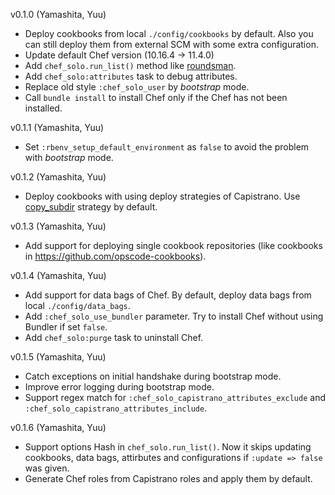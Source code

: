 v0.1.0 (Yamashita, Yuu)

* Deploy cookbooks from local `./config/cookbooks` by default. Also you can still deploy them from external SCM with some extra configuration.
* Update default Chef version (10.16.4 -> 11.4.0)
* Add `chef_solo.run_list()` method like [roundsman](https://github.com/iain/roundsman).
* Add `chef_solo:attributes` task to debug attributes.
* Replace old style `:chef_solo_user` by _bootstrap_ mode.
* Call `bundle install` to install Chef only if the Chef has not been installed.

v0.1.1 (Yamashita, Yuu)

* Set `:rbenv_setup_default_environment` as `false` to avoid the problem with _bootstrap_ mode. 

v0.1.2 (Yamashita, Yuu)

* Deploy cookbooks with using deploy strategies of Capistrano. Use [copy_subdir](https://github.com/yyuu/capistrano-copy-subdir) strategy by default.

v0.1.3 (Yamashita, Yuu)

* Add support for deploying single cookbook repositories (like cookbooks in https://github.com/opscode-cookbooks).

v0.1.4 (Yamashita, Yuu)

* Add support for data bags of Chef. By default, deploy data bags from local `./config/data_bags`.
* Add `:chef_solo_use_bundler` parameter. Try to install Chef without using Bundler if set `false`.
* Add `chef_solo:purge` task to uninstall Chef.

v0.1.5 (Yamashita, Yuu)

* Catch exceptions on initial handshake during bootstrap mode.
* Improve error logging during bootstrap mode.
* Support regex match for `:chef_solo_capistrano_attributes_exclude` and `:chef_solo_capistrano_attributes_include`.

v0.1.6 (Yamashita, Yuu)

* Support options Hash in `chef_solo.run_list()`. Now it skips updating cookbooks, data bags, attirbutes and configurations if `:update => false` was given.
* Generate Chef roles from Capistrano roles and apply them by default.
